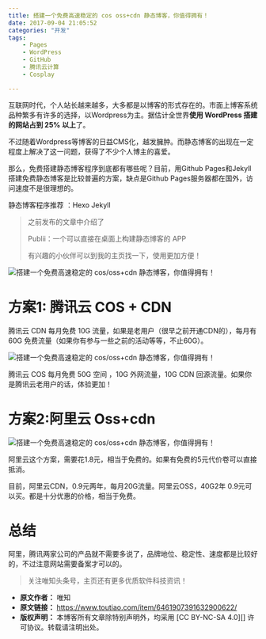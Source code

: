 ```yaml
---
title: 搭建一个免费高速稳定的 cos oss+cdn 静态博客，你值得拥有！
date: 2017-09-04 21:05:52
categories: "开发"
tags:
	- Pages
	- WordPress
	- GitHub
	- 腾讯云计算
	- Cosplay

---
```


互联网时代，个人站长越来越多，大多都是以博客的形式存在的。市面上博客系统品种繁多有许多的选择，以Wordpress为主。据估计全世界**使用 WordPress 搭建的网站占到 25% 以上**了。

不过随着Wordpress等博客的日益CMS化，越发臃肿。而静态博客的出现在一定程度上解决了这一问题，获得了不少个人博主的喜爱。

那么，免费搭建静态博客程序到底都有哪些呢？目前，用Github Pages和Jekyll搭建免费静态博客是比较普遍的方案，缺点是Github Pages服务器都在国外，访问速度不是很理想的。

静态博客程序推荐 ：Hexo Jekyll

> 之前发布的文章中介绍了
> 
> Publii：一个可以直接在桌面上构建静态博客的 APP
> 
> 有兴趣的小伙伴可以到我的主页找一下，使用更加方便！

![搭建一个免费高速稳定的 cos/oss+cdn 静态博客，你值得拥有！][cos_oss_cdn]

# 方案1: 腾讯云 COS + CDN #

腾讯云 CDN 每月免费 10G 流量，如果是老用户（很早之前开通CDN的），每月有 60G 免费流量（如果你有参与一些之前的活动等等，不止60G）。

![搭建一个免费高速稳定的 cos/oss+cdn 静态博客，你值得拥有！][cos_oss_cdn 1]

腾讯云 COS 每月免费 50G 空间 ，10G 外网流量，10G CDN 回源流量。如果你是腾讯云老用户的话，体验更加！

# 方案2:阿里云 Oss+cdn #

![搭建一个免费高速稳定的 cos/oss+cdn 静态博客，你值得拥有！][cos_oss_cdn 2]

阿里云这个方案，需要花1.8元，相当于免费的。如果有免费的5元代价卷可以直接抵消。

目前，阿里云CDN，0.9元两年，每月20G流量。阿里云OSS，40G2年 0.9元可以买。都是十分优惠的价格，相当于免费。

# 总结 #

阿里，腾讯两家公司的产品就不需要多说了，品牌地位、稳定性、速度都是比较好的，不过注意网站需要备案才可以的。

> 关注唯知头条号，主页还有更多优质软件科技资讯！  
> 


[cos_oss_cdn]: /pro/os/crawler/B36J-EFY2-IIJZ.jpg
[cos_oss_cdn 1]: /pro/os/crawler/VMZI-22QB-2YQA.jpg
[cos_oss_cdn 2]: /pro/os/crawler/63YV-EZM2-ABVB.jpg
 *  **原文作者：** 唯知
 *  **原文链接：** https://www.toutiao.com/item/6461907391632900622/
 *  **版权声明：** 本博客所有文章除特别声明外，均采用 [CC BY-NC-SA 4.0][] 许可协议。转载请注明出处。
